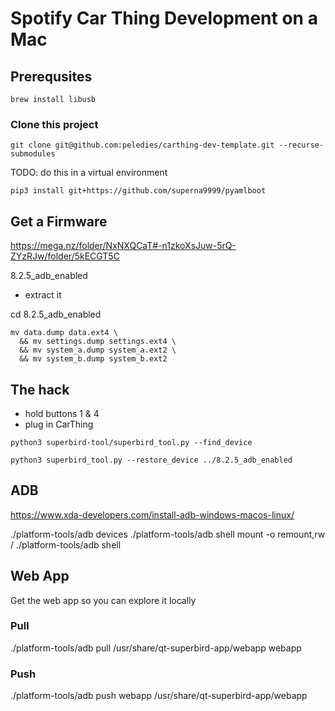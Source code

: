 # Spotify Car Thing Development on a Mac

## Prerequsites
```
brew install libusb
```

### Clone this project
```
git clone git@github.com:peledies/carthing-dev-template.git --recurse-submodules
```

TODO: do this in a virtual environment
```
pip3 install git+https://github.com/superna9999/pyamlboot
```

## Get a Firmware
https://mega.nz/folder/NxNXQCaT#-n1zkoXsJuw-5rQ-ZYzRJw/folder/5kECGT5C

8.2.5_adb_enabled

- extract it

cd 8.2.5_adb_enabled

```
mv data.dump data.ext4 \
  && mv settings.dump settings.ext4 \
  && mv system_a.dump system_a.ext2 \
  && mv system_b.dump system_b.ext2
```

## The hack

- hold buttons 1 & 4
- plug in CarThing

```
python3 superbird-tool/superbird_tool.py --find_device
```

```
python3 superbird_tool.py --restore_device ../8.2.5_adb_enabled
```

## ADB
https://www.xda-developers.com/install-adb-windows-macos-linux/

./platform-tools/adb devices
./platform-tools/adb shell mount -o remount,rw /
./platform-tools/adb shell


## Web App
Get the web app so you can explore it locally

### Pull
./platform-tools/adb pull /usr/share/qt-superbird-app/webapp webapp

### Push
./platform-tools/adb push webapp /usr/share/qt-superbird-app/webapp

